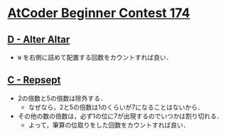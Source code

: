 # [AtCoder Beginner Contest 174](https://atcoder.jp/contests/abc174)

## [D - Alter Altar](https://atcoder.jp/contests/abc174/tasks/abc174_d)
- `W` を右側に詰めて配置する回数をカウントすれば良い．

## [C - Repsept](https://atcoder.jp/contests/abc174/tasks/abc174_c)
- 2の倍数と5の倍数は除外する．
	- なぜなら，2と5の倍数は1のくらいが7になることはないから．
- その他の数の倍数は，必ず1の位に7が出現するのでいつかは割り切れる．
	- よって，筆算の位取りをした回数をカウントすれば良い．
